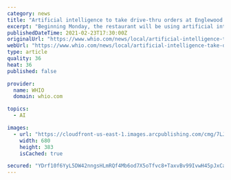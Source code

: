 ```yaml
---
category: news
title: "Artificial intelligence to take drive-thru orders at Englewood restaurant"
excerpt: "Beginning Monday, the restaurant will be using artificial intelligence to take orders of customers passing through the drive-thru."
publishedDateTime: 2021-02-23T17:30:00Z
originalUrl: "https://www.whio.com/news/local/artificial-intelligence-take-drive-thru-orders-englewood-restaurant/MNU4HVQQYNGMHKRE2J63LDWUWE/"
webUrl: "https://www.whio.com/news/local/artificial-intelligence-take-drive-thru-orders-englewood-restaurant/MNU4HVQQYNGMHKRE2J63LDWUWE/"
type: article
quality: 36
heat: 36
published: false

provider:
  name: WHIO
  domain: whio.com

topics:
  - AI

images:
  - url: "https://cloudfront-us-east-1.images.arcpublishing.com/cmg/7LJVGNXPVT5N3VHGQPKRQQ6P7Q.jpg"
    width: 680
    height: 383
    isCached: true

secured: "YDrf10f6YyL5DW42nngsHLmRQf4Mb6od7X5oTfvc8+TaxvBv99IvwH45pJxCaZqc0yIyN0cRlhoRs90DrOGv+RprgRocm3/y5fZWh4MrTJDsFfU/a8OWiR9k6vZgfTtr1017z4dkuf59Lrw1ErxtsxfsShyVnQAMveyWvoA4MHs90PLWj2gBh19WttrYUCbpRd9ge3ecqHUlXEhNNSGzTHZbuhR11rTwQdo2iPyJPHlAQo4Fb081dcgaLBMlb5SLZJl8SsvSIU0uqw6dVXMZJcbLcbYILdvhSRm08pTT0NN42WNBipYRNUPCv8F8JbYpAXHgEvR1hj7bhtC17yCnf9HdrtbAbe4UbrHGuABPACs=;beD1Wnol+t4TZ9zTN1+9Jg=="
---
```


